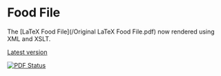 Food File
========

The [LaTeX Food File](/Original LaTeX Food File.pdf) now rendered using XML and XSLT.

[Latest version](https://www.sharelatex.com/github/repos/joejcollins/FoodFile/builds/latest/output.pdf)

[![PDF Status](https://www.sharelatex.com/github/repos/joejcollins/FoodFile/builds/latest/badge.svg)](https://www.sharelatex.com/github/repos/joejcollins/FoodFile/builds/latest/output.pdf)
